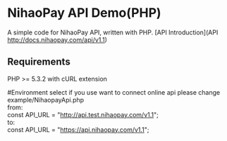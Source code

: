 # NihaoPay API Demo(PHP)

A simple code for NihaoPay API, written with PHP.  [API Introduction](API http://docs.nihaopay.com/api/v1.1)

## Requirements
PHP >= 5.3.2 with cURL extension

#Environment select
if you use want to connect online api please change example/NihaopayApi.php    
from:    
const API_URL = "http://api.test.nihaopay.com/v1.1";   
to:   
const API_URL = "https://api.nihaopay.com/v1.1";   